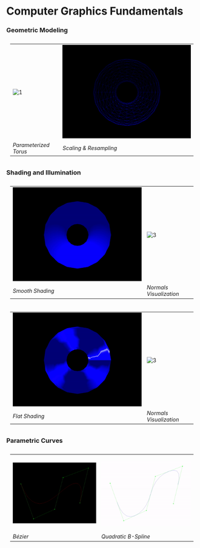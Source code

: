 # Computer Graphics Fundamentals


### Geometric Modeling
<table style="padding:10px">
  <tr>
    <td height= "200px"><img src="assets/torus_a.gif"  alt="1" > </td>
    <td height= "200px"><img src="assets/torus_b.gif" alt="3" </td>
  </tr>
  
   <tr>
    <td><i>Parameterized Torus</i></td>
   <td><i>Scaling & Resampling</i></td>
  </tr>
</table>

### Shading and Illumination
<table style="padding:10px">
  <tr>
    <td height= "200px"><img src="assets/torus_smooth.gif"  alt="1" > </td>
    <td height= "200px"><img src="assets/torus_smooth_normals.gif" alt="3" </td>
  </tr>
  
   <tr>
    <td><i>Smooth Shading</i></td>
   <td><i>Normals Visualization</i></td>
  </tr>
</table>

<table style="padding:10px">
  <tr>
    <td height= "200px"><img src="assets/torus_flat.gif"  alt="1" > </td>
    <td height= "200px"><img src="assets/torus_flat_normals.gif" alt="3" </td>
  </tr>
  
   <tr>
    <td><i>Flat Shading</i></td>
   <td><i>Normals Visualization</i></td>
  </tr>

</table>

### Parametric Curves
<table style="padding:10px">
  <tr>
    <td height= "200px"><img src="assets/curve_bezier.gif"  alt="1" > </td>
    <td height= "200px"><img src="assets/curve_bspline.gif" alt="3" </td>
  </tr>
  
   <tr>
    <td><i>Bézier</i></td>
    <td><i>Quadratic B-Spline</i></td>
  </tr>
</table>
